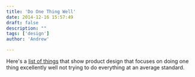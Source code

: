 ```yaml
---
title: 'Do One Thing Well'
date: 2014-12-16 15:57:49
draft: false
description: ""
tags: ['design']
author: 'Andrew'

---
```


Here's a [list of things](https://medium.com/small-giants/just-right-list-da769c3c25b9) that show product design that focuses on doing one thing excellently well not trying to do everything at an average standard.
